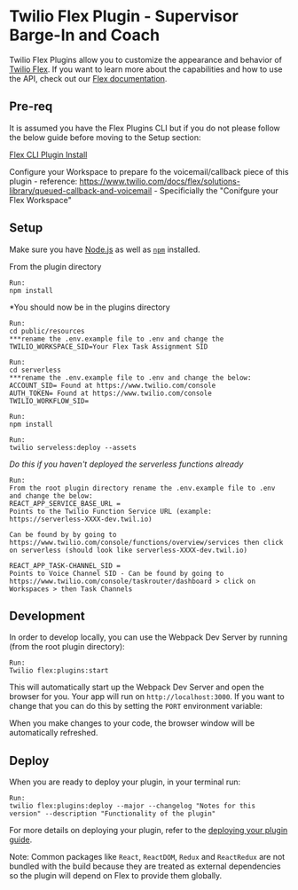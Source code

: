 # Twilio Flex Plugin - Supervisor Barge-In and Coach

Twilio Flex Plugins allow you to customize the appearance and behavior of [Twilio Flex](https://www.twilio.com/flex). If you want to learn more about the capabilities and how to use the API, check out our [Flex documentation](https://www.twilio.com/docs/flex).

## Pre-req

It is assumed you have the Flex Plugins CLI but if you do not please follow the below guide before moving to the Setup section:

[Flex CLI Plugin Install](https://www.twilio.com/docs/flex/developer/plugins/cli/install)

Configure your Workspace to prepare fo the voicemail/callback piece of this plugin - reference: https://www.twilio.com/docs/flex/solutions-library/queued-callback-and-voicemail - Specificially the "Conifgure your Flex Workspace"

## Setup

Make sure you have [Node.js](https://nodejs.org) as well as [`npm`](https://npmjs.com) installed.

From the plugin directory
```
Run: 
npm install
```
*You should now be in the plugins directory

```
Run: 
cd public/resources
***rename the .env.example file to .env and change the TWILIO_WORKSPACE_SID=Your Flex Task Assignment SID
```

```
Run: 
cd serverless
***rename the .env.example file to .env and change the below:
ACCOUNT_SID= Found at https://www.twilio.com/console
AUTH_TOKEN= Found at https://www.twilio.com/console
TWILIO_WORKFLOW_SID= 
```

```
Run: 
npm install
```

```
Run: 
twilio serveless:deploy --assets
```
*Do this if you haven't deployed the serverless functions already*

```
Run: 
From the root plugin directory rename the .env.example file to .env and change the below:
REACT_APP_SERVICE_BASE_URL = 
Points to the Twilio Function Service URL (example: https://serverless-XXXX-dev.twil.io)

Can be found by by going to https://www.twilio.com/console/functions/overview/services then click on serverless (should look like serverless-XXXX-dev.twil.io)

REACT_APP_TASK-CHANNEL_SID =
Points to Voice Channel SID - Can be found by going to https://www.twilio.com/console/taskrouter/dashboard > click on Workspaces > then Task Channels
```

## Development

In order to develop locally, you can use the Webpack Dev Server by running (from the root plugin directory):

```
Run: 
Twilio flex:plugins:start
```

This will automatically start up the Webpack Dev Server and open the browser for you. Your app will run on `http://localhost:3000`. If you want to change that you can do this by setting the `PORT` environment variable:

When you make changes to your code, the browser window will be automatically refreshed.

## Deploy

When you are ready to deploy your plugin, in your terminal run:
```
Run: 
twilio flex:plugins:deploy --major --changelog "Notes for this version" --description "Functionality of the plugin"
```
For more details on deploying your plugin, refer to the [deploying your plugin guide](https://www.twilio.com/docs/flex/plugins#deploying-your-plugin).

Note: Common packages like `React`, `ReactDOM`, `Redux` and `ReactRedux` are not bundled with the build because they are treated as external dependencies so the plugin will depend on Flex to provide them globally.
